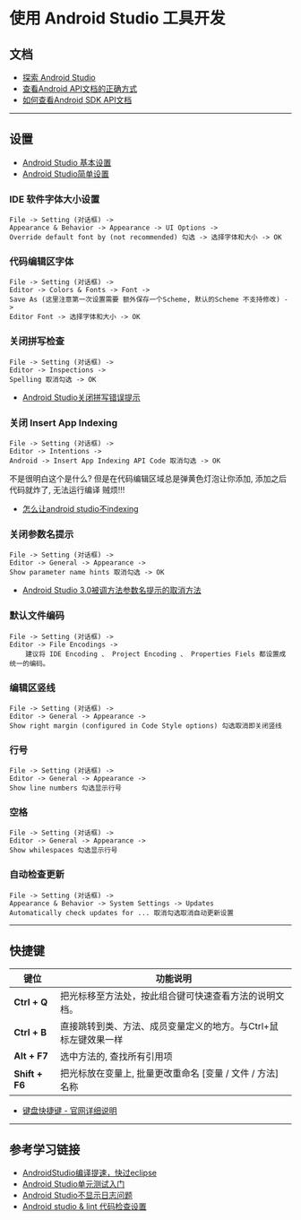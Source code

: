 # 使用 Android Studio 工具开发

## 文档
* [探索 Android Studio](https://developer.android.google.cn/studio/intro)
* [查看Android API文档的正确方式](https://blog.csdn.net/youmingyu/article/details/53543745)
* [如何查看Android SDK API文档](https://jingyan.baidu.com/article/295430f1c631900c7e0050e2.html)

---

## 设置
* [Android Studio 基本设置](https://jingyan.baidu.com/article/4e5b3e193e9bf691901e24fd.html)
* [Android Studio简单设置](http://ask.android-studio.org/?/article/14)

### IDE 软件字体大小设置
    File -> Setting (对话框) ->
    Appearance & Behavior -> Appearance -> UI Options ->
    Override default font by (not recommended) 勾选 -> 选择字体和大小 -> OK

### 代码编辑区字体
    File -> Setting (对话框) ->
    Editor -> Colors & Fonts -> Font ->
    Save As (这里注意第一次设置需要 额外保存一个Scheme, 默认的Scheme 不支持修改) ->
    Editor Font -> 选择字体和大小 -> OK

### 关闭拼写检查
    File -> Setting (对话框) ->
    Editor -> Inspections ->
    Spelling 取消勾选 -> OK
* [Android Studio关闭拼写错误提示](https://jingyan.baidu.com/article/e8cdb32b45e6e837052badaa.html)

### 关闭 Insert App Indexing
    File -> Setting (对话框) ->
    Editor -> Intentions ->
    Android -> Insert App Indexing API Code 取消勾选 -> OK
不是很明白这个是什么? 但是在代码编辑区域总是弹黄色灯泡让你添加, 添加之后代码就炸了, 无法运行编译 贼烦!!!
* [怎么让android studio不indexing](https://zhidao.baidu.com/question/370604206984525924.html?qbl=relate_question_0)

### 关闭参数名提示
    File -> Setting (对话框) ->
    Editor -> General -> Appearance ->
    Show parameter name hints 取消勾选 -> OK
* [Android Studio 3.0被调方法参数名提示的取消方法](https://www.jb51.net/article/127327.htm)

### 默认文件编码
    File -> Setting (对话框) ->
    Editor -> File Encodings ->
        建议将 IDE Encoding 、 Project Encoding 、 Properties Fiels 都设置成统一的编码。

### 编辑区竖线
    File -> Setting (对话框) ->
    Editor -> General -> Appearance ->
    Show right margin (configured in Code Style options) 勾选取消即关闭竖线

### 行号
    File -> Setting (对话框) ->
    Editor -> General -> Appearance ->
    Show line numbers 勾选显示行号

### 空格
    File -> Setting (对话框) ->
    Editor -> General -> Appearance ->
    Show whilespaces 勾选显示行号

### 自动检查更新
    File -> Setting (对话框) ->
    Appearance & Behavior -> System Settings -> Updates
    Automatically check updates for ... 取消勾选取消自动更新设置

---

## 快捷键
键位 | 功能说明
---- | ---
**Ctrl + Q** | 把光标移至方法处，按此组合键可快速查看方法的说明文档。
**Ctrl + B** | 直接跳转到类、方法、成员变量定义的地方。与Ctrl+鼠标左键效果一样
**Alt + F7** | 选中方法的, 查找所有引用项
**Shift + F6** | 把光标放在变量上, 批量更改重命名 [变量 / 文件 / 方法] 名称

* [键盘快捷键 - 官网详细说明](https://developer.android.google.cn/studio/intro/keyboard-shortcuts)

---

## 参考学习链接
* [AndroidStudio编译提速，快过eclipse](https://blog.csdn.net/zero_and_one/article/details/42009487)
* [Android Studio单元测试入门](https://github.com/soaringEveryday/BlogRoad/blob/master/Android%20Studio%E5%8D%95%E5%85%83%E6%B5%8B%E8%AF%95%E5%85%A5%E9%97%A8.md)
* [Android Studio不显示日志问题](https://jingyan.baidu.com/article/5d6edee2d35ec199eadeecd2.html)
* [Android studio & lint 代码检查设置](https://www.jianshu.com/p/ba1ce1c1ae39)
